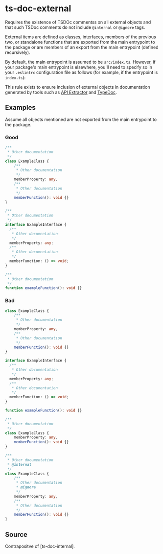 # ts-doc-external

Requires the existence of TSDOc commentss on all external objects and that such TSDoc comments do not include `@internal` or `@ignore` tags.

External items are defined as classes, interfaces, members of the previous two, or standalone functions that are exported from the main entrypoint to the package or are members of an export from the main entrypoint (defined recursively).

By default, the main entrypoint is assumed to be `src/index.ts`. However, if your package's main entrypoint is elsewhere, you'll need to specify so in your `.eslintrc` configuration file as follows (for example, if the entrypoint is `index.ts`):

This rule exists to ensure inclusion of external objects in documentation generated by tools such as [API Extractor](https://api-extractor.com/) and [TypeDoc](https://typedoc.org/).

## Examples

Assume all objects mentioned are not exported from the main entrypoint to the package.

### Good

```ts
/**
 * Other documentation
 */
class ExampleClass {
    /**
     * Other documentation
     */
    memberProperty: any,
    /**
     * Other documentation
     */
    memberFunction(): void {}
}
```

```ts
/**
 * Other documentation
 */
interface ExampleInterface {
  /**
   * Other documentation
   */
  memberProperty: any;
  /**
   * Other documentation
   */
  memberFunction: () => void;
}
```

```ts
/**
 * Other documentation
 */
function exampleFunction(): void {}
```

### Bad

```ts
class ExampleClass {
    /**
     * Other documentation
     */
    memberProperty: any,
    /**
     * Other documentation
     */
    memberFunction(): void {}
}
```

```ts
interface ExampleInterface {
  /**
   * Other documentation
   */
  memberProperty: any;
  /**
   * Other documentation
   */
  memberFunction: () => void;
}
```

```ts
function exampleFunction(): void {}
```

```ts
/**
 * Other documentation
 */
class ExampleClass {
    memberProperty: any,
    memberFunction(): void {}
}
```

```ts
/**
 * Other documentation
 * @internal
 */
class ExampleClass {
    /**
     * Other documentation
     * @ignore
     */
    memberProperty: any,
    /**
     * Other documentation
     */
    memberFunction(): void {}
}
```

## Source

Contrapositve of [ts-doc-internal].
